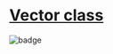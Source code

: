 # [Vector class](https://www.codewars.com/kata/526dad7f8c0eb5c4640000a4)

![badge](https://www.codewars.com/users/csantosr/badges/small)
